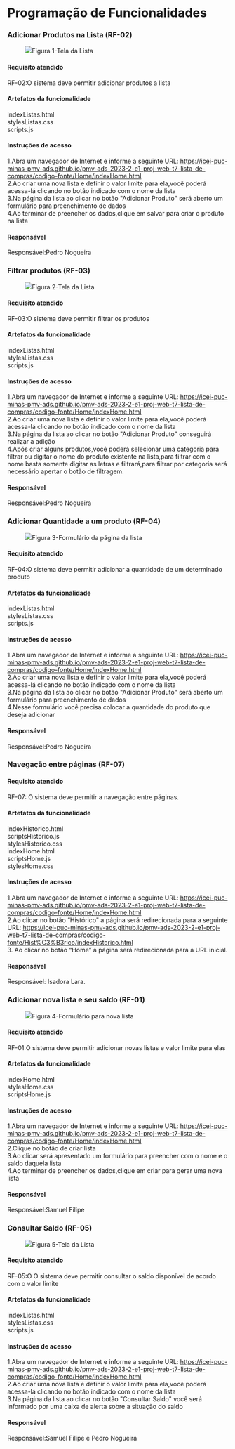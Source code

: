 # Programação de Funcionalidades

### Adicionar Produtos na Lista (RF-02)

<figure> 
  <img src="/documentos/img/funcAdd.png"
    <figcaption>Figura 1-Tela da Lista</figcaption>
</figure> 


#### Requisito atendido

RF-02:O sistema deve permitir adicionar produtos a lista


#### Artefatos da funcionalidade

indexListas.html<br/>
stylesListas.css<br/>
scripts.js<br/>


#### Instruções de acesso

1.Abra um navegador de Internet e informe a seguinte URL: https://icei-puc-minas-pmv-ads.github.io/pmv-ads-2023-2-e1-proj-web-t7-lista-de-compras/codigo-fonte/Home/indexHome.html<br/>
2.Ao criar uma nova lista e definir o valor limite para ela,você poderá acessa-lá clicando no botão indicado com o nome da lista<br/>
3.Na página da lista ao clicar no botão "Adicionar Produto" será aberto um formulário para preenchimento de dados<br/>
4.Ao terminar de preencher os dados,clique em salvar para criar o produto na lista<br/>

#### Responsável

 Responsável:Pedro Nogueira


### Filtrar produtos (RF-03)

<figure> 
  <img src="/documentos/img/funcFiltro.png"
    <figcaption>Figura 2-Tela da Lista</figcaption>
</figure> 


#### Requisito atendido

RF-03:O sistema deve permitir filtrar os produtos


#### Artefatos da funcionalidade

indexListas.html<br/>
stylesListas.css<br/>
scripts.js<br/>


#### Instruções de acesso

1.Abra um navegador de Internet e informe a seguinte URL: https://icei-puc-minas-pmv-ads.github.io/pmv-ads-2023-2-e1-proj-web-t7-lista-de-compras/codigo-fonte/Home/indexHome.html <br/>
2.Ao criar uma nova lista e definir o valor limite para ela,você poderá acessa-lá clicando no botão indicado com o nome da lista<br/>
3.Na página da lista ao clicar no botão "Adicionar Produto" conseguirá realizar a adição<br/>
4.Após criar alguns produtos,você poderá selecionar uma categoria para filtrar ou digitar o nome do produto existente na lista,para filtrar com o nome basta somente digitar as letras e filtrará,para filtrar por categoria será necessário apertar o botão de filtragem.<br/>

#### Responsável

 Responsável:Pedro Nogueira


 ### Adicionar Quantidade a um produto (RF-04)

<figure> 
  <img src="/documentos/img/funcAdd.png"
    <figcaption>Figura 3-Formulário da página da lista</figcaption>
</figure> 


#### Requisito atendido

RF-04:O sistema deve permitir adicionar a quantidade de um determinado produto


#### Artefatos da funcionalidade

indexListas.html<br/>
stylesListas.css<br/>
scripts.js<br/>


#### Instruções de acesso

1.Abra um navegador de Internet e informe a seguinte URL: https://icei-puc-minas-pmv-ads.github.io/pmv-ads-2023-2-e1-proj-web-t7-lista-de-compras/codigo-fonte/Home/indexHome.html<br/> 
2.Ao criar uma nova lista e definir o valor limite para ela,você poderá acessa-lá clicando no botão indicado com o nome da lista<br/>
3.Na página da lista ao clicar no botão "Adicionar Produto" será aberto um formulário para preenchimento de dados<br/>
4.Nesse formulário você precisa colocar a quantidade do produto que deseja adicionar<br/>

#### Responsável

 Responsável:Pedro Nogueira

 
### Navegação entre páginas (RF-07)

#### Requisito atendido
 
RF-07: O sistema deve permitir a navegação entre páginas.


#### Artefatos da funcionalidade

indexHistorico.html<br/>
scriptsHistorico.js<br/>
stylesHistorico.css<br/>
indexHome.html<br/>
scriptsHome.js<br/>
stylesHome.css<br/>


#### Instruções de acesso

1.Abra um navegador de Internet e informe a seguinte URL: https://icei-puc-minas-pmv-ads.github.io/pmv-ads-2023-2-e1-proj-web-t7-lista-de-compras/codigo-fonte/Home/indexHome.html<br/>
2.Ao clicar no botão “Histórico" a página será redirecionada para a seguinte URL: https://icei-puc-minas-pmv-ads.github.io/pmv-ads-2023-2-e1-proj-web-t7-lista-de-compras/codigo-fonte/Hist%C3%B3rico/indexHistorico.html<br/>
3. Ao clicar no botão “Home” a página será redirecionada para a URL inicial.


#### Responsável

 Responsável: Isadora Lara.


### Adicionar nova lista e seu saldo (RF-01)

<figure> 
  <img src="/documentos/img/funcAddList.png"
    <figcaption>Figura 4-Formulário para nova lista</figcaption>
</figure> 


#### Requisito atendido

RF-01:O sistema deve permitir adicionar novas listas e valor limite para elas


#### Artefatos da funcionalidade

indexHome.html<br/>
stylesHome.css<br/>
scriptsHome.js<br/>


#### Instruções de acesso

1.Abra um navegador de Internet e informe a seguinte URL: https://icei-puc-minas-pmv-ads.github.io/pmv-ads-2023-2-e1-proj-web-t7-lista-de-compras/codigo-fonte/Home/indexHome.html<br/>
2.Clique no botão de criar lista<br/>
3.Ao clicar será apresentado um formulário para preencher com o nome e o saldo daquela lista<br/>
4.Ao terminar de preencher os dados,clique em criar para gerar uma nova lista<br/>

#### Responsável

 Responsável:Samuel Filipe

### Consultar Saldo (RF-05)

<figure> 
  <img src="/documentos/img/funcConsult.png"
    <figcaption>Figura 5-Tela da Lista</figcaption>
</figure> 


#### Requisito atendido

RF-05:O O sistema deve permitir consultar o saldo disponível de acordo com o valor limite


#### Artefatos da funcionalidade

indexListas.html<br/>
stylesListas.css<br/>
scripts.js<br/>


#### Instruções de acesso

1.Abra um navegador de Internet e informe a seguinte URL: https://icei-puc-minas-pmv-ads.github.io/pmv-ads-2023-2-e1-proj-web-t7-lista-de-compras/codigo-fonte/Home/indexHome.html<br/>
2.Ao criar uma nova lista e definir o valor limite para ela,você poderá acessa-lá clicando no botão indicado com o nome da lista<br/>
3.Na página da lista ao clicar no botão "Consultar Saldo" você será informado por uma caixa de alerta sobre a situação do saldo<br/>

#### Responsável

 Responsável:Samuel Filipe e Pedro Nogueira

